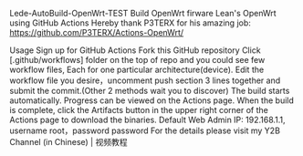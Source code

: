 Lede-AutoBuild-OpenWrt-TEST
Build OpenWrt firware Lean's OpenWrt using GitHub Actions
Hereby thank P3TERX for his amazing job: https://github.com/P3TERX/Actions-OpenWrt/

Usage
Sign up for GitHub Actions
Fork this GitHub repository
Click [.github/workflows] folder on the top of repo and you could see few workflow files, Each for one particular architecture(device).
Edit the workflow file you desire，uncomment push section 3 lines together and submit the commit.(Other 2 methods wait you to discover)
The build starts automatically. Progress can be viewed on the Actions page.
When the build is complete, click the Artifacts button in the upper right corner of the Actions page to download the binaries.
Default Web Admin IP: 192.168.1.1, username root，password password
For the details please visit my Y2B Channel (in Chinese) | 视频教程
